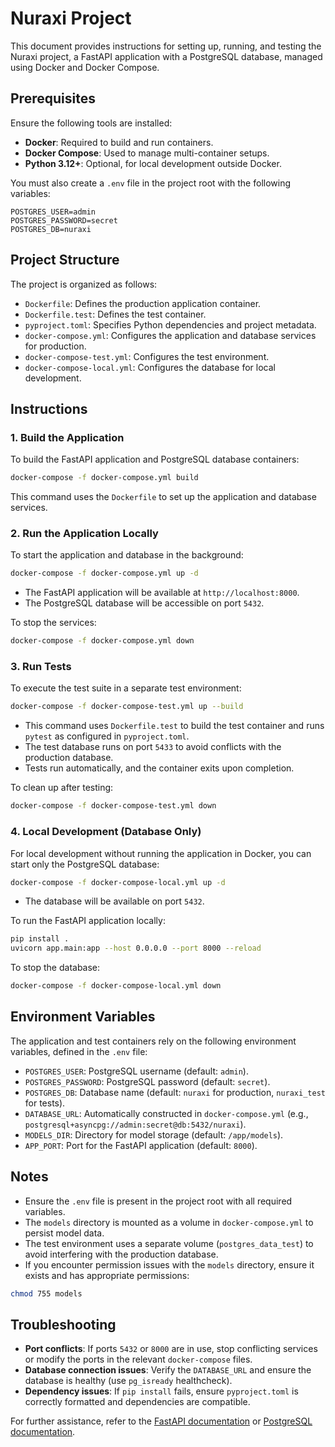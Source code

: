 # Nuraxi Project

This document provides instructions for setting up, running, and testing the Nuraxi project, a FastAPI application with a PostgreSQL database, managed using Docker and Docker Compose.

## Prerequisites

Ensure the following tools are installed:

- **Docker**: Required to build and run containers.
- **Docker Compose**: Used to manage multi-container setups.
- **Python 3.12+**: Optional, for local development outside Docker.

You must also create a `.env` file in the project root with the following variables:

```plaintext
POSTGRES_USER=admin
POSTGRES_PASSWORD=secret
POSTGRES_DB=nuraxi
```

## Project Structure

The project is organized as follows:

- `Dockerfile`: Defines the production application container.
- `Dockerfile.test`: Defines the test container.
- `pyproject.toml`: Specifies Python dependencies and project metadata.
- `docker-compose.yml`: Configures the application and database services for production.
- `docker-compose-test.yml`: Configures the test environment.
- `docker-compose-local.yml`: Configures the database for local development.

## Instructions

### 1. Build the Application

To build the FastAPI application and PostgreSQL database containers:

```bash
docker-compose -f docker-compose.yml build
```

This command uses the `Dockerfile` to set up the application and database services.

### 2. Run the Application Locally

To start the application and database in the background:

```bash
docker-compose -f docker-compose.yml up -d
```

- The FastAPI application will be available at `http://localhost:8000`.
- The PostgreSQL database will be accessible on port `5432`.

To stop the services:

```bash
docker-compose -f docker-compose.yml down
```

### 3. Run Tests

To execute the test suite in a separate test environment:

```bash
docker-compose -f docker-compose-test.yml up --build
```

- This command uses `Dockerfile.test` to build the test container and runs `pytest` as configured in `pyproject.toml`.
- The test database runs on port `5433` to avoid conflicts with the production database.
- Tests run automatically, and the container exits upon completion.

To clean up after testing:

```bash
docker-compose -f docker-compose-test.yml down
```

### 4. Local Development (Database Only)

For local development without running the application in Docker, you can start only the PostgreSQL database:

```bash
docker-compose -f docker-compose-local.yml up -d
```

- The database will be available on port `5432`.

To run the FastAPI application locally:

```bash
pip install .
uvicorn app.main:app --host 0.0.0.0 --port 8000 --reload
```

To stop the database:

```bash
docker-compose -f docker-compose-local.yml down
```

## Environment Variables

The application and test containers rely on the following environment variables, defined in the `.env` file:

- `POSTGRES_USER`: PostgreSQL username (default: `admin`).
- `POSTGRES_PASSWORD`: PostgreSQL password (default: `secret`).
- `POSTGRES_DB`: Database name (default: `nuraxi` for production, `nuraxi_test` for tests).
- `DATABASE_URL`: Automatically constructed in `docker-compose.yml` (e.g., `postgresql+asyncpg://admin:secret@db:5432/nuraxi`).
- `MODELS_DIR`: Directory for model storage (default: `/app/models`).
- `APP_PORT`: Port for the FastAPI application (default: `8000`).

## Notes

- Ensure the `.env` file is present in the project root with all required variables.
- The `models` directory is mounted as a volume in `docker-compose.yml` to persist model data.
- The test environment uses a separate volume (`postgres_data_test`) to avoid interfering with the production database.
- If you encounter permission issues with the `models` directory, ensure it exists and has appropriate permissions:

```bash
chmod 755 models
```

## Troubleshooting

- **Port conflicts**: If ports `5432` or `8000` are in use, stop conflicting services or modify the ports in the relevant `docker-compose` files.
- **Database connection issues**: Verify the `DATABASE_URL` and ensure the database is healthy (use `pg_isready` healthcheck).
- **Dependency issues**: If `pip install` fails, ensure `pyproject.toml` is correctly formatted and dependencies are compatible.

For further assistance, refer to the [FastAPI documentation](https://fastapi.tiangolo.com/) or [PostgreSQL documentation](https://www.postgresql.org/docs/).
